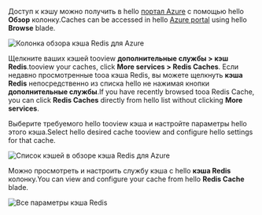 <span data-ttu-id="5198f-101">Доступ к кэшу можно получить в hello [портал Azure](https://portal.azure.com) с помощью hello **Обзор** колонку.</span><span class="sxs-lookup"><span data-stu-id="5198f-101">Caches can be accessed in hello [Azure portal](https://portal.azure.com) using hello **Browse** blade.</span></span>

![Колонка обзора кэша Redis для Azure](media/redis-cache-browse/redis-cache-browse.png)

<span data-ttu-id="5198f-103">Щелкните ваших кэшей tooview **дополнительные службы > кэш Redis**.</span><span class="sxs-lookup"><span data-stu-id="5198f-103">tooview your caches, click **More services > Redis Caches**.</span></span> <span data-ttu-id="5198f-104">Если недавно просмотренные tooa кэша Redis, вы можете щелкнуть **кэша Redis** непосредственно из списка hello не нажимая кнопки **дополнительные службы**.</span><span class="sxs-lookup"><span data-stu-id="5198f-104">If you have recently browsed tooa Redis Cache, you can click **Redis Caches** directly from hello list without clicking **More services**.</span></span>

<span data-ttu-id="5198f-105">Выберите требуемого hello tooview кэша и настройте параметры hello этого кэша.</span><span class="sxs-lookup"><span data-stu-id="5198f-105">Select hello desired cache tooview and configure hello settings for that cache.</span></span>

![Список кэшей в обзоре кэша Redis для Azure](media/redis-cache-browse/redis-caches.png)

<span data-ttu-id="5198f-107">Можно просмотреть и настроить службу кэша с hello **кэша Redis** колонку.</span><span class="sxs-lookup"><span data-stu-id="5198f-107">You can view and configure your cache from hello **Redis Cache** blade.</span></span>

![Все параметры кэша Redis](media/redis-cache-browse/redis-cache-blade.png)

